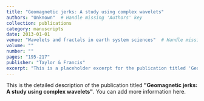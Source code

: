 ```yaml
---
title: "Geomagnetic jerks: A study using complex wavelets"
authors: "Unknown"  # Handle missing 'Authors' key
collection: publications
category: manuscripts
date: 2013-01-01
venue: "Wavelets and fractals in earth system sciences"  # Handle missing 'Publication' key
volume: ""
number: ""
pages: "195-217"
publisher: "Taylor & Francis"
excerpt: "This is a placeholder excerpt for the publication titled 'Geomagnetic jerks: A study using complex wavelets'."
---
```


This is the detailed description of the publication titled **"Geomagnetic jerks: A study using complex wavelets"**. You can add more information here.
